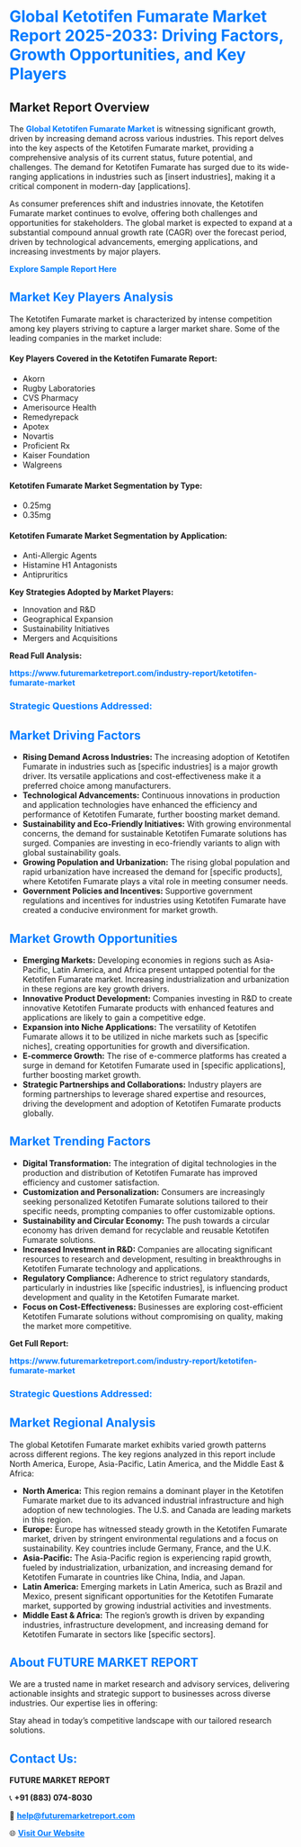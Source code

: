 <h1 style="color: #007BFF;">Global Ketotifen Fumarate Market Report 2025-2033: Driving Factors, Growth Opportunities, and Key Players</h1>

<section id="overview">
<h2>Market Report Overview</h2>
<p>The <a href="https://www.futuremarketreport.com/industry-report/ketotifen-fumarate-market" style="color: #007BFF; text-decoration: none;"><strong>Global Ketotifen Fumarate Market</strong></a> is witnessing significant growth, driven by increasing demand across various industries. This report delves into the key aspects of the Ketotifen Fumarate market, providing a comprehensive analysis of its current status, future potential, and challenges. The demand for Ketotifen Fumarate has surged due to its wide-ranging applications in industries such as [insert industries], making it a critical component in modern-day [applications].</p>
<p>As consumer preferences shift and industries innovate, the Ketotifen Fumarate market continues to evolve, offering both challenges and opportunities for stakeholders. The global market is expected to expand at a substantial compound annual growth rate (CAGR) over the forecast period, driven by technological advancements, emerging applications, and increasing investments by major players.</p>
</section>

<section id="overview">
<p><a href="https://www.futuremarketreport.com/request-sample/reportId=77432" style="color: #007BFF; text-decoration: none;"><strong>Explore Sample Report Here</strong></a></p>
</section>

<section id="key-players">
<h2 style="color: #007BFF;">Market Key Players Analysis</h2>
<p>The Ketotifen Fumarate market is characterized by intense competition among key players striving to capture a larger market share. Some of the leading companies in the market include:</p>
<h4>Key Players Covered in the Ketotifen Fumarate Report:</h4>
<ul><li>Akorn</li><li>Rugby Laboratories</li><li>CVS Pharmacy</li><li>Amerisource Health</li><li>Remedyrepack</li><li>Apotex</li><li>Novartis</li><li>Proficient Rx</li><li>Kaiser Foundation</li><li>Walgreens</li></ul>
<h4>Ketotifen Fumarate Market Segmentation by Type:</h4>
<ul><li>0.25mg</li><li>0.35mg</li></ul>

<h4>Ketotifen Fumarate Market Segmentation by Application:</h4>
<ul><li>Anti-Allergic Agents</li><li>Histamine H1 Antagonists</li><li>Antipruritics</li></ul>
<p><strong>Key Strategies Adopted by Market Players:</strong></p>
<ul>
<li>Innovation and R&D</li>
<li>Geographical Expansion</li>
<li>Sustainability Initiatives</li>
<li>Mergers and Acquisitions</li>
</ul>
</section>

<section>
<p><strong>Read Full Analysis: </strong></p><a href="https://www.futuremarketreport.com/industry-report/ketotifen-fumarate-market" style="color: #007BFF; text-decoration: none;"><strong>https://www.futuremarketreport.com/industry-report/ketotifen-fumarate-market</strong></a>
<h3 style="color: #007BFF;">Strategic Questions Addressed:</h3>
</section>

<section id="driving-factors">
<h2 style="color: #007BFF;">Market Driving Factors</h2>
<ul>
<li><strong>Rising Demand Across Industries:</strong> The increasing adoption of Ketotifen Fumarate in industries such as [specific industries] is a major growth driver. Its versatile applications and cost-effectiveness make it a preferred choice among manufacturers.</li>
<li><strong>Technological Advancements:</strong> Continuous innovations in production and application technologies have enhanced the efficiency and performance of Ketotifen Fumarate, further boosting market demand.</li>
<li><strong>Sustainability and Eco-Friendly Initiatives:</strong> With growing environmental concerns, the demand for sustainable Ketotifen Fumarate solutions has surged. Companies are investing in eco-friendly variants to align with global sustainability goals.</li>
<li><strong>Growing Population and Urbanization:</strong> The rising global population and rapid urbanization have increased the demand for [specific products], where Ketotifen Fumarate plays a vital role in meeting consumer needs.</li>
<li><strong>Government Policies and Incentives:</strong> Supportive government regulations and incentives for industries using Ketotifen Fumarate have created a conducive environment for market growth.</li>
</ul>
</section>

<section id="growth-opportunities">
<h2 style="color: #007BFF;">Market Growth Opportunities</h2>
<ul>
<li><strong>Emerging Markets:</strong> Developing economies in regions such as Asia-Pacific, Latin America, and Africa present untapped potential for the Ketotifen Fumarate market. Increasing industrialization and urbanization in these regions are key growth drivers.</li>
<li><strong>Innovative Product Development:</strong> Companies investing in R&D to create innovative Ketotifen Fumarate products with enhanced features and applications are likely to gain a competitive edge.</li>
<li><strong>Expansion into Niche Applications:</strong> The versatility of Ketotifen Fumarate allows it to be utilized in niche markets such as [specific niches], creating opportunities for growth and diversification.</li>
<li><strong>E-commerce Growth:</strong> The rise of e-commerce platforms has created a surge in demand for Ketotifen Fumarate used in [specific applications], further boosting market growth.</li>
<li><strong>Strategic Partnerships and Collaborations:</strong> Industry players are forming partnerships to leverage shared expertise and resources, driving the development and adoption of Ketotifen Fumarate products globally.</li>
</ul>
</section>

<section id="trending-factors">
<h2 style="color: #007BFF;">Market Trending Factors</h2>
<ul>
<li><strong>Digital Transformation:</strong> The integration of digital technologies in the production and distribution of Ketotifen Fumarate has improved efficiency and customer satisfaction.</li>
<li><strong>Customization and Personalization:</strong> Consumers are increasingly seeking personalized Ketotifen Fumarate solutions tailored to their specific needs, prompting companies to offer customizable options.</li>
<li><strong>Sustainability and Circular Economy:</strong> The push towards a circular economy has driven demand for recyclable and reusable Ketotifen Fumarate solutions.</li>
<li><strong>Increased Investment in R&D:</strong> Companies are allocating significant resources to research and development, resulting in breakthroughs in Ketotifen Fumarate technology and applications.</li>
<li><strong>Regulatory Compliance:</strong> Adherence to strict regulatory standards, particularly in industries like [specific industries], is influencing product development and quality in the Ketotifen Fumarate market.</li>
<li><strong>Focus on Cost-Effectiveness:</strong> Businesses are exploring cost-efficient Ketotifen Fumarate solutions without compromising on quality, making the market more competitive.</li>
</ul>
</section>

<section>
<p><strong>Get Full Report: </strong></p><a href="https://www.futuremarketreport.com/industry-report/ketotifen-fumarate-market" style="color: #007BFF; text-decoration: none;"><strong>https://www.futuremarketreport.com/industry-report/ketotifen-fumarate-market</strong></a>
<h3 style="color: #007BFF;">Strategic Questions Addressed:</h3>
</section>


<section id="regional-analysis">
<h2 style="color: #007BFF;">Market Regional Analysis</h2>
<p>The global Ketotifen Fumarate market exhibits varied growth patterns across different regions. The key regions analyzed in this report include North America, Europe, Asia-Pacific, Latin America, and the Middle East & Africa:</p>
<ul>
<li><strong>North America:</strong> This region remains a dominant player in the Ketotifen Fumarate market due to its advanced industrial infrastructure and high adoption of new technologies. The U.S. and Canada are leading markets in this region.</li>
<li><strong>Europe:</strong> Europe has witnessed steady growth in the Ketotifen Fumarate market, driven by stringent environmental regulations and a focus on sustainability. Key countries include Germany, France, and the U.K.</li>
<li><strong>Asia-Pacific:</strong> The Asia-Pacific region is experiencing rapid growth, fueled by industrialization, urbanization, and increasing demand for Ketotifen Fumarate in countries like China, India, and Japan.</li>
<li><strong>Latin America:</strong> Emerging markets in Latin America, such as Brazil and Mexico, present significant opportunities for the Ketotifen Fumarate market, supported by growing industrial activities and investments.</li>
<li><strong>Middle East & Africa:</strong> The region’s growth is driven by expanding industries, infrastructure development, and increasing demand for Ketotifen Fumarate in sectors like [specific sectors].</li>
</ul>
</section>

<footer>
<h2 style="color: #007BFF;">About FUTURE MARKET REPORT</h2>
<p>We are a trusted name in market research and advisory services, delivering actionable insights and strategic support to businesses across diverse industries. Our expertise lies in offering:</p>

<p>Stay ahead in today’s competitive landscape with our tailored research solutions.</p>

<h2 style="color: #007BFF;">Contact Us:</h2>
<p><strong>FUTURE MARKET REPORT</strong></p>
<p>📞 <strong>+91 (883) 074-8030</strong></p>
<p>📧 <strong><a href="mailto:help@futuremarketreport.com" style="color: #007BFF;">help@futuremarketreport.com</a></strong></p>
<p>🌐 <strong><a href="https://www.futuremarketreport.com/" style="color: #007BFF;">Visit Our Website</a></strong></p>
</footer>